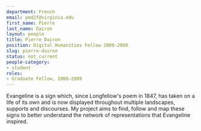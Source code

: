 ```yaml
---
department: French
email: pmd2f@virginia.edu
first_name: Pierre
last_name: Dairon
layout: people
title: Pierre Dairon
position: Digital Humanities Fellow 2008-2009
slug: pierre-dairon
status: not_current
people-category:
- student
roles:
- Graduate Fellow, 2008–2009
---
```


Evangeline is a sign which, since Longfellow's poem in 1847, has taken on a life of its own and is now displayed throughout multiple landscapes, supports and discourses. My project aims to find, follow and map these signs to better understand the network of representations that Evangeline inspired.
